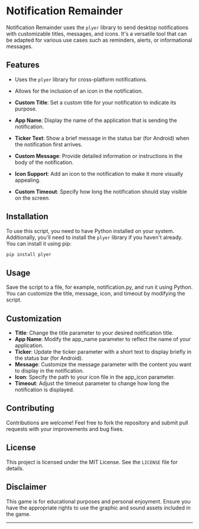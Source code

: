 # Notification Remainder 

Notification Remainder uses the `plyer` library to send desktop notifications with customizable titles, messages, and icons. It's a versatile tool that can be adapted for various use cases such as reminders, alerts, or informational messages.

## Features

- Uses the `plyer` library for cross-platform notifications.
- Allows for the inclusion of an icon in the notification.

- **Custom Title**: Set a custom title for your notification to indicate its purpose.
- **App Name**: Display the name of the application that is sending the notification.
- **Ticker Text**: Show a brief message in the status bar (for Android) when the notification first arrives.
- **Custom Message**: Provide detailed information or instructions in the body of the notification.
- **Icon Support**: Add an icon to the notification to make it more visually appealing.
- **Custom Timeout**: Specify how long the notification should stay visible on the screen.

## Installation

To use this script, you need to have Python installed on your system. Additionally, you'll need to install the `plyer` library if you haven't already. You can install it using pip:

```bash
pip install plyer
```

## Usage

Save the script to a file, for example, notification.py, and run it using Python. You can customize the title, message, icon, and timeout by modifying the script.

## Customization

- **Title**: Change the title parameter to your desired notification title.
- **App Name**: Modify the app_name parameter to reflect the name of your application.
- **Ticker**: Update the ticker parameter with a short text to display briefly in the status bar (for Android).
- **Message**: Customize the message parameter with the content you want to display in the notification.
- **Icon**: Specify the path to your icon file in the app_icon parameter.
- **Timeout**: Adjust the timeout parameter to change how long the notification is displayed.
  
## Contributing

Contributions are welcome! Feel free to fork the repository and submit pull requests with your improvements and bug fixes.

## License

This project is licensed under the MIT License. See the `LICENSE` file for details.

## Disclaimer

This game is for educational purposes and personal enjoyment. Ensure you have the appropriate rights to use the graphic and sound assets included in the game.

---
